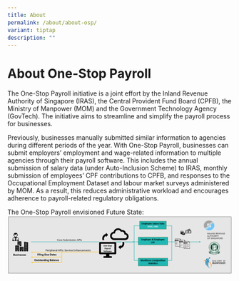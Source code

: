 ```yaml
---
title: About
permalink: /about/about-osp/
variant: tiptap
description: ""
---
```

# About One-Stop Payroll

The One-Stop Payroll initiative is a joint effort by the Inland Revenue Authority of Singapore (IRAS), the Central Provident Fund Board (CPFB), the Ministry of Manpower (MOM) and the Government Technology Agency (GovTech). The initiative aims to streamline and simplify the payroll process for businesses. 

Previously, businesses manually submitted similar information to agencies during different periods of the year. With One-Stop Payroll, businesses can submit employers’ employment and wage-related information to multiple agencies through their payroll software. This includes the annual submission of salary data (under Auto-Inclusion Scheme) to IRAS, monthly submission of employees’ CPF contributions to CPFB, and responses to the Occupational Employment Dataset and labour market surveys administered by MOM. As a result, this reduces administrative workload and encourages adherence to payroll-related regulatory obligations.

The One-Stop Payroll envisioned Future State: 
![One-stop payroll envisioned future state](/images/OSP_future_state.png)